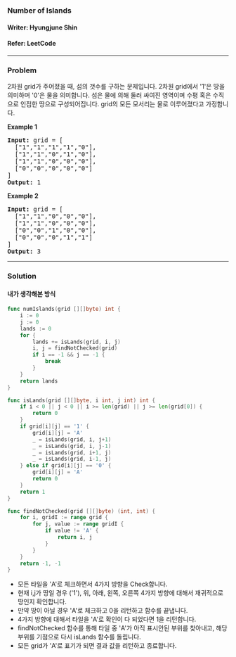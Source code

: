 ### Number of Islands
#### Writer: Hyungjune Shin
#### Refer: LeetCode
* * *
### Problem
2차원 grid가 주어졌을 때, 섬의 갯수를 구하는 문제입니다. 2차원 grid에서 '1'은 땅을 의미하며 '0'은 물을 의미합니다.
섬은 물에 의해 둘러 싸여진 영역이며 수평 혹은 수직으로 인접한 땅으로 구성되어집니다. 
grid의 모든 모서리는 물로 이루어졌다고 가정합니다.

<b>Example 1</b>
<pre>
<b>Input:</b> grid = [
  ["1","1","1","1","0"],
  ["1","1","0","1","0"],
  ["1","1","0","0","0"],
  ["0","0","0","0","0"]
]
<b>Output:</b> 1
</pre>

<b>Example 2</b>
<pre>
<b>Input:</b> grid = [
  ["1","1","0","0","0"],
  ["1","1","0","0","0"],
  ["0","0","1","0","0"],
  ["0","0","0","1","1"]
]
<b>Output:</b> 3
</pre>
* * *
### Solution
#### 내가 생각해본 방식
```go
func numIslands(grid [][]byte) int {
	i := 0
	j := 0
	lands := 0
	for {
		lands += isLands(grid, i, j)
		i, j = findNotChecked(grid)
		if i == -1 && j == -1 {
			break
		}
	}
	return lands
}

func isLands(grid [][]byte, i int, j int) int {
	if i < 0 || j < 0 || i >= len(grid) || j >= len(grid[0]) {
		return 0
	}
	if grid[i][j] == '1' {
		grid[i][j] = 'A'
		_ = isLands(grid, i, j+1)
		_ = isLands(grid, i, j-1)
		_ = isLands(grid, i+1, j)
		_ = isLands(grid, i-1, j)
	} else if grid[i][j] == '0' {
		grid[i][j] = 'A'
		return 0
	}
	return 1
}

func findNotChecked(grid [][]byte) (int, int) {
	for i, gridI := range grid {
		for j, value := range gridI {
			if value != 'A' {
				return i, j
			}
		}
	}
	return -1, -1
}
```
- 모든 타일을 'A'로 체크하면서 4가지 방향을 Check합니다.
- 현재 i,j가 땅일 경우 ('1'), 위, 아래, 왼쪽, 오른쪽 4가지 방향에 대해서 재귀적으로 땅인지 확인합니다.
- 만약 땅이 아닐 경우 'A'로 체크하고 0을 리턴하고 함수를 끝냅니다.
- 4가지 방향에 대해서 타일을 'A'로 확인이 다 되었다면 1을 리턴합니다.
- findNotChecked 함수를 통해 타일 중 'A'가 아직 표시안된 부위를 찾아내고, 해당 부위를 기점으로 다시 isLands 함수를 돌립니다.
- 모든 grid가 'A'로 표기가 되면 결과 값을 리턴하고 종료합니다.
